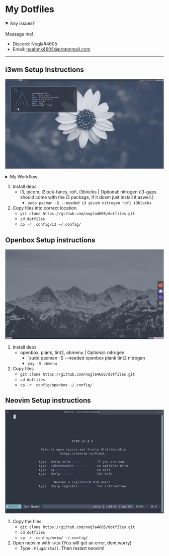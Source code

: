 # My Dotfiles

<details open>
<summary>Any issues?</summary>
<br>
Message me!

- Discord: Nogla#4605
  <br>
- Email: noahmk4605@protonmail.com
</details>

---
## i3wm Setup Instructions
![](/images/i3_rice.png)

<details>
<summary>My Workflow</summary>
WS = workspace<br>
---<br>
WS 1. Browsing<br>
WS 2. Terminals<br>
WS 3. Editing files<br>
WS 4. Anything<br>
WS 5. Anything<br>
WS 6. Nothing (I dont use it)<br>
WS 7. Nothing (I dont use it)<br>
WS 8. Gameing<br>
WS 9. IRC/hexchat<br>
WS 10. Discord<br>
---<br>
<b>Keybindings</b>
<br>
Lock the screen | `mod+shift+x`<br>
</details>

1. Install deps
	- i3, picom, i3lock-fancy, rofi, i3blocks | Optional: nitrogen (i3-gaps should come with the i3 package, if it dosnt just install it aswell.)
		- `sudo pacman -S --needed i3 picom nitrogen rofi i3blocks`
2. Copy files into correct location
	- `git clone https://github.com/nogla4605/dotfiles.git`
	- `cd dotfiles`
	- `cp -r .config/i3 ~/.config/`

## Openbox Setup instructions
![](/images/ob.png)

1. Install deps
	 - openbox, plank, tint2, obmenu | Optional: nitrogen
	 	- `sudo pacman -S --needed openbox plank tint2 nitrogen
		- `yay -S obmenu`
2. Copy files
	- `git clone https://github.com/nogla4605/dotfiles.git`
	- `cd dotfiles`
	- `cp -r .config/openbox ~/.config/`

## Neovim Setup instructions
![](/images/nvim.png)

1. Copy the files
	- `git clone https://github.com/nogla4605/dotfiles.git`
	- `cd dotfiles`
	- `cp -r .config/nvim/ ~/.config/`
2. Open neovim with `nvim` (You will get an error, dont worry)
	- Type `:PlugInstall`. Then restart neovim!
